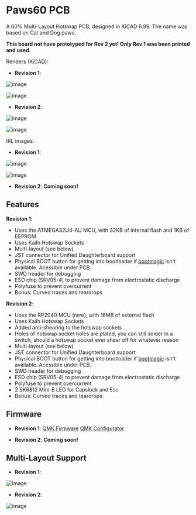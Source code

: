 # Paws60 PCB
 A 60% Multi-Layout Hotswap PCB, designed in KiCAD 6.99. The name was based on Cat and Dog paws.

**This board not have prototyped for Rev 2 yet! Only Rev 1 was been printed and used.**

Renders (KiCAD):
- **Revision 1**:

![image](https://user-images.githubusercontent.com/24840279/182379467-022b089e-da02-421d-9946-defddcf08226.png)

![image](https://user-images.githubusercontent.com/24840279/182379588-39a0dc68-b351-4beb-ba90-1372e7693d11.png)

- **Revision 2**:

![image](https://user-images.githubusercontent.com/24840279/183244382-43863de1-f439-4c8f-95e6-d1d476cc4520.png)

![image](https://user-images.githubusercontent.com/24840279/183244397-e320aee8-4619-461b-b50a-81bbafa8fb04.png)

IRL images:
- **Revision 1**:

![image](https://user-images.githubusercontent.com/24840279/182385132-ce94d258-4f27-4ca6-9ac3-ea53eae76fe1.png)

![image](https://user-images.githubusercontent.com/24840279/182385251-2dc4e824-cbf8-4ff4-8bfc-1be0eb4ebe62.png)

- **Revision 2**:
**Coming soon!**

## Features
**Revision 1**:
- Uses the ATMEGA32U4-AU MCU, with 32KB of internal flash and 1KB of EEPROM
- Uses Kailh Hotswap Sockets
- Multi-layout (see below)
- JST connector for Unified Daughterboard support
- Physical BOOT button for getting into bootloader if [bootmagic](https://github.com/qmk/qmk_firmware/blob/master/docs/feature_bootmagic.md) isn't available. Acessible under PCB.
- SWD header for debugging
- ESD chip (SRV05-4) to prevent damage from electrostatic discharge
- Polyfuse to prevent overcurrent
- Bonus: Curved traces and teardrops

**Revision 2**:
- Uses the RP2040 MCU (new), with 16MB of external flash
- Uses Kailh Hotswap Sockets
- Added anti-shearing to the hotswap sockets
- Holes of hotswap socket holes are plated, you can still solder in a switch, should a hotswap socket ever shear off for whatever reason
- Multi-layout (see below)
- JST connector for Unified Daughterboard support
- Physical BOOT button for getting into bootloader if [bootmagic](https://github.com/qmk/qmk_firmware/blob/master/docs/feature_bootmagic.md) isn't available. Acessible under PCB.
- SWD header for debugging
- ESD chip (SRV05-4) to prevent damage from electrostatic discharge
- Polyfuse to prevent overcurrent
- 2 SK6812 Mini-E LED for Capslock and Esc
- Bonus: Curved traces and teardrops

## Firmware
- **Revision 1**:
[QMK Firmware](https://github.com/qmk/qmk_firmware/tree/master/keyboards/horrortroll/paws60)
[QMK Configurator](https://config.qmk.fm/#/horrortroll/paws60/LAYOUT_60_ansi_split_bs_rshift)

- **Revision 2**:
**Coming soon!**

## Multi-Layout Support
- **Revision 1**:

![image](https://user-images.githubusercontent.com/24840279/182381983-1a340809-20dd-4bb4-b09c-02a45d1bae50.png)

- **Revision 2**:

![image](https://user-images.githubusercontent.com/24840279/182387052-c9dd6492-3420-4183-b67f-bb1a35d2cf67.png)
